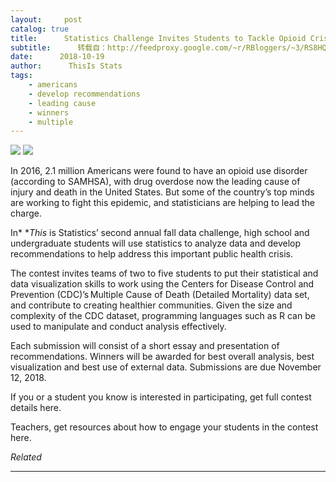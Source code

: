 ```yaml
---
layout:     post
catalog: true
title:      Statistics Challenge Invites Students to Tackle Opioid Crisis Using Real-World Data
subtitle:      转载自：http://feedproxy.google.com/~r/RBloggers/~3/RS8HQx-ECaM/
date:      2018-10-19
author:      ThisIs Stats
tags:
    - americans
    - develop recommendations
    - leading cause
    - winners
    - multiple
---
```






![](https://i1.wp.com/r-posts.com/wp-content/uploads/2018/10/Public-Health-Logo-png.png?resize=450%2C138)
![](https://i1.wp.com/r-posts.com/wp-content/uploads/2018/10/Public-Health-Logo-png.png?resize=450%2C138)


In 2016, 2.1 million Americans were found to have an opioid use disorder (according to SAMHSA), with drug overdose now the leading cause of injury and death in the United States. But some of the country’s top minds are working to fight this epidemic, and statisticians are helping to lead the charge. 

In* **This* is Statistics’ second annual fall data challenge, high school and undergraduate students will use statistics to analyze data and develop recommendations to help address this important public health crisis. 

The contest invites teams of two to five students to put their statistical and data visualization skills to work using the Centers for Disease Control and Prevention (CDC)’s Multiple Cause of Death (Detailed Mortality) data set, and contribute to creating healthier communities. Given the size and complexity of the CDC dataset, programming languages such as R can be used to manipulate and conduct analysis effectively.

Each submission will consist of a short essay and presentation of recommendations. Winners will be awarded for best overall analysis, best visualization and best use of external data. Submissions are due November 12, 2018.

If you or a student you know is interested in participating, get full contest details here. 

Teachers, get resources about how to engage your students in the contest here.


*Related*








---
